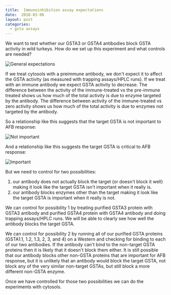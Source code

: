 ```yaml
---
title:  Immunoinhibition assay expectations
date:  2018-03-08
layout: post
categories:
  - gsta assays
---
```


We want to test whether our GSTA3 or GSTA4 antibodies block GSTA activity in wild turkeys. How do we set up this experiment and what controls are needed?

![General expectations][image1]

If we treat cytosols with a preimmune antibody, we don't expect it to affect the GSTA activity (as measured with trapping assays/HPLC runs). If we treat with an immune antibody we expect GSTA activity to decrease. The difference between the activity of the immune-treated vs the pre-immune treated shows us how much of the total activity is due to enzyme targeted by the antibody. The difference between activity of the immune-treated vs zero activity shows us how much of the total activity is due to enzymes not targeted by the antibody.

So a relationship like this suggests that the target GSTA is not important to AFB response:

![Not important][image2]

And a relationship like this suggests the target GSTA is critical to AFB response:

![Important][image3]

But we need to control for two possibilities:
  1. our antibody does not actually block the target (or doesn't block it well) making it look like the target GSTA isn't important when it really is.
  2. our antibody blocks enzymes other than the target making it look like the target GSTA is important when it really is not.

We can control for possibility 1 by treating purified GSTA3 protein with GSTA3 antibody and purified GSTA4 protein with GSTA4 antibody and doing trapping assays/HPLC runs. We will be able to clearly see how well the antibody blocks the target GSTA.

We can control for possibility 2 by running all of our purified GSTA proteins (GSTA1.1, 1.2, 1.3, 2, 3, and 4) on a Western and checking for binding to each of our two antibodies. If the antibody can't bind to the non-target GSTA proteins then it is likely that it doesn't block them either. It is still possible that our antibody blocks other non-GSTA proteins that are important for AFB response, but it is unlikely that an antibody would block the target GSTA, not block any of the very similar non-target GSTAs, but still block a more different non-GSTA enzyme.

Once we have controlled for those two possibilities we can do the experiments with cytosols.

[image1]: {{site.image_path}}Immunoinhibition_expectations-general.png
[image2]: {{site.image_path}}Immunoinhibition_expectations-not_important.png
[image3]: {{site.image_path}}Immunoinhibition_expectations-important.png
